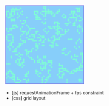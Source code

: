 
<img src="cover.png" width="256">

 - [js] requestAnimationFrame + fps constraint
 - [css] grid layout
